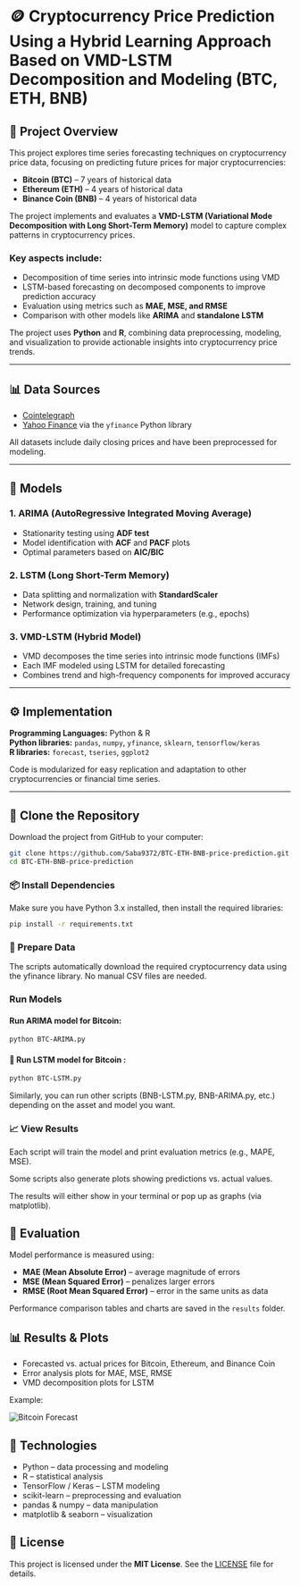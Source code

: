 # 🪙 Cryptocurrency Price Prediction Using a Hybrid Learning Approach Based on VMD-LSTM Decomposition and Modeling (BTC, ETH, BNB)

## 📘 Project Overview
This project explores time series forecasting techniques on cryptocurrency price data, focusing on predicting future prices for major cryptocurrencies:

- **Bitcoin (BTC)** – 7 years of historical data  
- **Ethereum (ETH)** – 4 years of historical data  
- **Binance Coin (BNB)** – 4 years of historical data  

The project implements and evaluates a **VMD-LSTM (Variational Mode Decomposition with Long Short-Term Memory)** model to capture complex patterns in cryptocurrency prices.

### Key aspects include:
- Decomposition of time series into intrinsic mode functions using VMD  
- LSTM-based forecasting on decomposed components to improve prediction accuracy  
- Evaluation using metrics such as **MAE, MSE, and RMSE**  
- Comparison with other models like **ARIMA** and **standalone LSTM**  

The project uses **Python** and **R**, combining data preprocessing, modeling, and visualization to provide actionable insights into cryptocurrency price trends.

---

## 📊 Data Sources
- [Cointelegraph](https://cointelegraph.com/)  
- [Yahoo Finance](https://finance.yahoo.com/) via the `yfinance` Python library  

All datasets include daily closing prices and have been preprocessed for modeling.

---

## 🧠 Models

### 1. ARIMA (AutoRegressive Integrated Moving Average)
- Stationarity testing using **ADF test**  
- Model identification with **ACF** and **PACF** plots  
- Optimal parameters based on **AIC/BIC**

### 2. LSTM (Long Short-Term Memory)
- Data splitting and normalization with **StandardScaler**  
- Network design, training, and tuning  
- Performance optimization via hyperparameters (e.g., epochs)

### 3. VMD-LSTM (Hybrid Model)
- VMD decomposes the time series into intrinsic mode functions (IMFs)  
- Each IMF modeled using LSTM for detailed forecasting  
- Combines trend and high-frequency components for improved accuracy  

---

## ⚙️ Implementation
**Programming Languages:** Python & R  
**Python libraries:** `pandas`, `numpy`, `yfinance`, `sklearn`, `tensorflow/keras`  
**R libraries:** `forecast`, `tseries`, `ggplot2`

Code is modularized for easy replication and adaptation to other cryptocurrencies or financial time series.

---

## 💾 Clone the Repository
Download the project from GitHub to your computer:

```bash
git clone https://github.com/Saba9372/BTC-ETH-BNB-price-prediction.git
cd BTC-ETH-BNB-price-prediction

```

### 📦 Install Dependencies
Make sure you have Python 3.x installed, then install the required libraries:
```bash
pip install -r requirements.txt
```

### 📂 Prepare Data
The scripts automatically download the required cryptocurrency data using the yfinance library. No manual CSV files are needed.

### Run Models

#### Run ARIMA model for Bitcoin:
```bash
python BTC-ARIMA.py
```

#### 🚀 Run LSTM model for Bitcoin :
```bash
python BTC-LSTM.py
```

Similarly, you can run other scripts (BNB-LSTM.py, BNB-ARIMA.py, etc.) depending on the asset and model you want.

### 📈 View Results

Each script will train the model and print evaluation metrics (e.g., MAPE, MSE).

Some scripts also generate plots showing predictions vs. actual values.

The results will either show in your terminal or pop up as graphs (via matplotlib).

## 🧮 Evaluation
Model performance is measured using:

- **MAE (Mean Absolute Error)** – average magnitude of errors
- **MSE (Mean Squared Error)** – penalizes larger errors
- **RMSE (Root Mean Squared Error)** – error in the same units as data

Performance comparison tables and charts are saved in the `results` folder.

## 📊 Results & Plots

- Forecasted vs. actual prices for Bitcoin, Ethereum, and Binance Coin  
- Error analysis plots for MAE, MSE, RMSE  
- VMD decomposition plots for LSTM  

Example:

![Bitcoin Forecast](results/bitcoin_forecast.png)

## 🧰 Technologies

- Python – data processing and modeling  
- R – statistical analysis  
- TensorFlow / Keras – LSTM modeling  
- scikit-learn – preprocessing and evaluation  
- pandas & numpy – data manipulation  
- matplotlib & seaborn – visualization

## 🪪 License

This project is licensed under the **MIT License**. See the [LICENSE](LICENSE) file for details.


